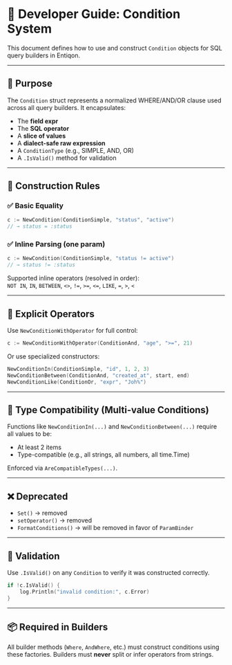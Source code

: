 # 🧩 Developer Guide: Condition System

This document defines how to use and construct `Condition` objects for SQL query builders in Entiqon.

---

## 🎯 Purpose

The `Condition` struct represents a normalized WHERE/AND/OR clause used across all query builders. It encapsulates:

- The **field expr**
- The **SQL operator**
- A **slice of values**
- A **dialect-safe raw expression**
- A `ConditionType` (e.g., SIMPLE, AND, OR)
- A `.IsValid()` method for validation

---

## 🔧 Construction Rules

### ✅ Basic Equality

```go
c := NewCondition(ConditionSimple, "status", "active")
// → status = :status
```

### ✅ Inline Parsing (one param)

```go
c := NewCondition(ConditionSimple, "status != active")
// → status != :status
```

Supported inline operators (resolved in order):  
`NOT IN`, `IN`, `BETWEEN`, `<>`, `!=`, `>=`, `<=`, `LIKE`, `=`, `>`, `<`

---

## 🔨 Explicit Operators

Use `NewConditionWithOperator` for full control:

```go
c := NewConditionWithOperator(ConditionAnd, "age", ">=", 21)
```

Or use specialized constructors:

```go
NewConditionIn(ConditionSimple, "id", 1, 2, 3)
NewConditionBetween(ConditionAnd, "created_at", start, end)
NewConditionLike(ConditionOr, "expr", "Joh%")
```

---

## 🔐 Type Compatibility (Multi-value Conditions)

Functions like `NewConditionIn(...)` and `NewConditionBetween(...)` require all values to be:

- At least 2 items
- Type-compatible (e.g., all strings, all numbers, all time.Time)

Enforced via `AreCompatibleTypes(...)`.

---

## ❌ Deprecated

- `Set()` → removed
- `setOperator()` → removed
- `FormatConditions()` → will be removed in favor of `ParamBinder`

---

## 🧪 Validation

Use `.IsValid()` on any `Condition` to verify it was constructed correctly.

```go
if !c.IsValid() {
    log.Println("invalid condition:", c.Error)
}
```

---

## 📦 Required in Builders

All builder methods (`Where`, `AndWhere`, etc.) must construct conditions using these factories. Builders must **never** split or infer operators from strings.


